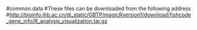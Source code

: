 #common.data
#These files can be downloaded from the following address
#http://bioinfo.ihb.ac.cn/dj_static/GBTP/magicRversion1/download/fishcode_gene_info/R_analysis_visualization.tar.gz
